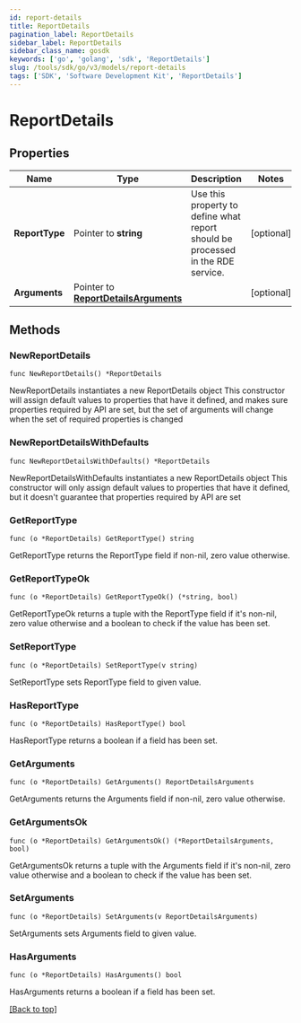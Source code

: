 ```yaml
---
id: report-details
title: ReportDetails
pagination_label: ReportDetails
sidebar_label: ReportDetails
sidebar_class_name: gosdk
keywords: ['go', 'golang', 'sdk', 'ReportDetails'] 
slug: /tools/sdk/go/v3/models/report-details
tags: ['SDK', 'Software Development Kit', 'ReportDetails']
---
```


# ReportDetails

## Properties

Name | Type | Description | Notes
------------ | ------------- | ------------- | -------------
**ReportType** |  Pointer to **string** | Use this property to define what report should be processed in the RDE service. | [optional] 
**Arguments** |  Pointer to [**ReportDetailsArguments**](report-details-arguments) |  | [optional] 

## Methods

### NewReportDetails

`func NewReportDetails() *ReportDetails`

NewReportDetails instantiates a new ReportDetails object
This constructor will assign default values to properties that have it defined,
and makes sure properties required by API are set, but the set of arguments
will change when the set of required properties is changed

### NewReportDetailsWithDefaults

`func NewReportDetailsWithDefaults() *ReportDetails`

NewReportDetailsWithDefaults instantiates a new ReportDetails object
This constructor will only assign default values to properties that have it defined,
but it doesn't guarantee that properties required by API are set

### GetReportType

`func (o *ReportDetails) GetReportType() string`

GetReportType returns the ReportType field if non-nil, zero value otherwise.

### GetReportTypeOk

`func (o *ReportDetails) GetReportTypeOk() (*string, bool)`

GetReportTypeOk returns a tuple with the ReportType field if it's non-nil, zero value otherwise
and a boolean to check if the value has been set.

### SetReportType

`func (o *ReportDetails) SetReportType(v string)`

SetReportType sets ReportType field to given value.

### HasReportType

`func (o *ReportDetails) HasReportType() bool`

HasReportType returns a boolean if a field has been set.

### GetArguments

`func (o *ReportDetails) GetArguments() ReportDetailsArguments`

GetArguments returns the Arguments field if non-nil, zero value otherwise.

### GetArgumentsOk

`func (o *ReportDetails) GetArgumentsOk() (*ReportDetailsArguments, bool)`

GetArgumentsOk returns a tuple with the Arguments field if it's non-nil, zero value otherwise
and a boolean to check if the value has been set.

### SetArguments

`func (o *ReportDetails) SetArguments(v ReportDetailsArguments)`

SetArguments sets Arguments field to given value.

### HasArguments

`func (o *ReportDetails) HasArguments() bool`

HasArguments returns a boolean if a field has been set.


[[Back to top]](#) 


